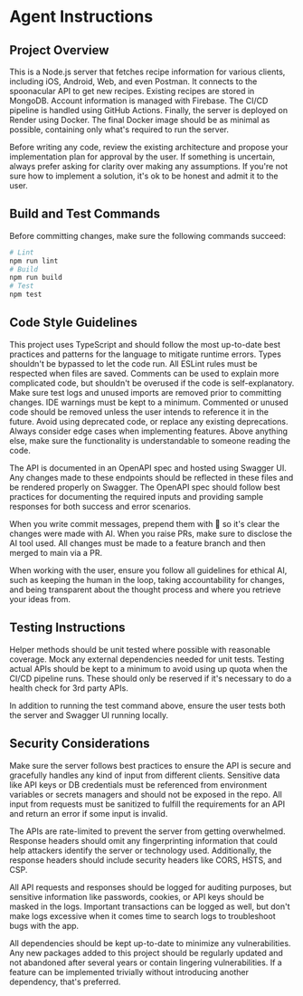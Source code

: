 # Agent Instructions

## Project Overview

This is a Node.js server that fetches recipe information for various clients, including iOS, Android, Web, and even Postman. It connects to the spoonacular API to get new recipes. Existing recipes are stored in MongoDB. Account information is managed with Firebase. The CI/CD pipeline is handled using GitHub Actions. Finally, the server is deployed on Render using Docker. The final Docker image should be as minimal as possible, containing only what's required to run the server.

Before writing any code, review the existing architecture and propose your implementation plan for approval by the user. If something is uncertain, always prefer asking for clarity over making any assumptions. If you're not sure how to implement a solution, it's ok to be honest and admit it to the user.

## Build and Test Commands

Before committing changes, make sure the following commands succeed:

```bash
# Lint
npm run lint
# Build
npm run build
# Test
npm test
```

## Code Style Guidelines

This project uses TypeScript and should follow the most up-to-date best practices and patterns for the language to mitigate runtime errors. Types shouldn't be bypassed to let the code run. All ESLint rules must be respected when files are saved. Comments can be used to explain more complicated code, but shouldn't be overused if the code is self-explanatory. Make sure test logs and unused imports are removed prior to committing changes. IDE warnings must be kept to a minimum. Commented or unused code should be removed unless the user intends to reference it in the future. Avoid using deprecated code, or replace any existing deprecations. Always consider edge cases when implementing features. Above anything else, make sure the functionality is understandable to someone reading the code.

The API is documented in an OpenAPI spec and hosted using Swagger UI. Any changes made to these endpoints should be reflected in these files and be rendered properly on Swagger. The OpenAPI spec should follow best practices for documenting the required inputs and providing sample responses for both success and error scenarios.

When you write commit messages, prepend them with 🤖 so it's clear the changes were made with AI. When you raise PRs, make sure to disclose the AI tool used. All changes must be made to a feature branch and then merged to main via a PR.

When working with the user, ensure you follow all guidelines for ethical AI, such as keeping the human in the loop, taking accountability for changes, and being transparent about the thought process and where you retrieve your ideas from.

## Testing Instructions

Helper methods should be unit tested where possible with reasonable coverage. Mock any external dependencies needed for unit tests. Testing actual APIs should be kept to a minimum to avoid using up quota when the CI/CD pipeline runs. These should only be reserved if it's necessary to do a health check for 3rd party APIs.

In addition to running the test command above, ensure the user tests both the server and Swagger UI running locally.

## Security Considerations

Make sure the server follows best practices to ensure the API is secure and gracefully handles any kind of input from different clients. Sensitive data like API keys or DB credentials must be referenced from environment variables or secrets managers and should not be exposed in the repo. All input from requests must be sanitized to fulfill the requirements for an API and return an error if some input is invalid.

The APIs are rate-limited to prevent the server from getting overwhelmed. Response headers should omit any fingerprinting information that could help attackers identify the server or technology used. Additionally, the response headers should include security headers like CORS, HSTS, and CSP.

All API requests and responses should be logged for auditing purposes, but sensitive information like passwords, cookies, or API keys should be masked in the logs. Important transactions can be logged as well, but don't make logs excessive when it comes time to search logs to troubleshoot bugs with the app.

All dependencies should be kept up-to-date to minimize any vulnerabilities. Any new packages added to this project should be regularly updated and not abandoned after several years or contain lingering vulnerabilities. If a feature can be implemented trivially without introducing another dependency, that's preferred.
